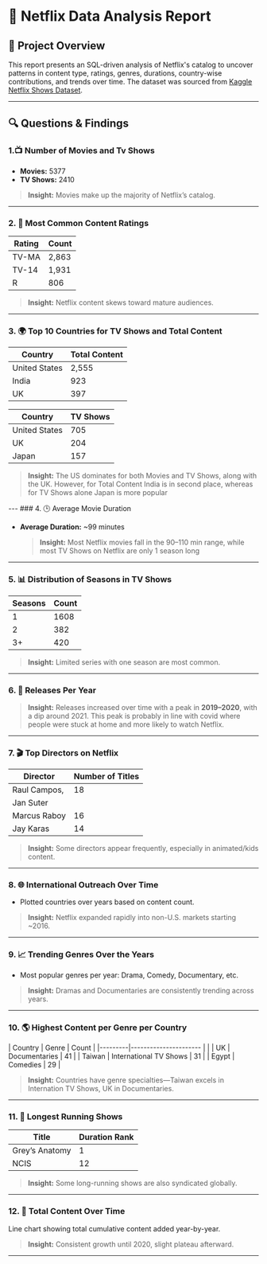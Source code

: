 # 📘 Netflix Data Analysis Report

## 🧠 Project Overview

This report presents an SQL-driven analysis of Netflix's catalog to uncover patterns in content type, ratings, genres, durations, country-wise contributions, and trends over time. The dataset was sourced from [Kaggle Netflix Shows Dataset](https://www.kaggle.com/shivamb/netflix-shows).

---

## 🔍 Questions & Findings

### 1.📺 Number of Movies and Tv Shows

- **Movies:** 5377 
- **TV Shows:** 2410 
> **Insight:** Movies make up the majority of Netflix’s catalog.

---

### 2. 🔢 Most Common Content Ratings

| Rating | Count |
|--------|-------|
| TV-MA  | 2,863 |
| TV-14  | 1,931 |
| R      | 806   |

> **Insight:** Netflix content skews toward mature audiences.

---
### 3. 🌍 Top 10 Countries for TV Shows and Total Content

| Country       | Total Content | 
|---------------|---------------|
| United States | 2,555        | 
| India         | 923          | 
| UK            | 397          |

| Country       | TV Shows      | 
|---------------|---------------|
| United States | 705           | 
| UK            | 204           | 
| Japan         | 157           | 

> **Insight:** The US dominates for both Movies and TV Shows, along with the UK. However, for Total Content India is in second place, whereas for TV Shows alone Japan is more popular

--- ### 4. 🕒 Average Movie Duration 

- **Average Duration:** ~99 minutes
  > **Insight:** Most Netflix movies fall in the 90–110 min range, while most TV Shows on Netflix are only 1 season long

---

### 5. 📊 Distribution of Seasons in TV Shows

| Seasons | Count |
|---------|-------|
| 1       | 1608 |
| 2       | 382  |
| 3+      | 420  |

> **Insight:** Limited series with one season are most common.

---

### 6. 📅 Releases Per Year


> **Insight:** Releases increased over time with a peak in **2019–2020**, with a dip around 2021. This peak is probably in line with covid where people were stuck at home and more likely to watch Netflix.

---

### 7. 🎬 Top Directors on Netflix

| Director        | Number of Titles |
|-----------------|------------------|
| Raul Campos,    | 18
  Jan Suter       |                  |
| Marcus Raboy    | 16               |
| Jay Karas       | 14               |

> **Insight:** Some directors appear frequently, especially in animated/kids content.

---
### 8. 🌐 International Outreach Over Time

- Plotted countries over years based on content count.
> **Insight:** Netflix expanded rapidly into non-U.S. markets starting ~2016.

---

### 9. 📈 Trending Genres Over the Years

- Most popular genres per year: Drama, Comedy, Documentary, etc.
> **Insight:** Dramas and Documentaries are consistently trending across years.

---

### 10. 🌎 Highest Content per Genre per Country


| Country |  Genre                 | Count |
|---------|----------------------  |       |
| UK      | Documentaries          | 41    |
| Taiwan  | International TV Shows | 31    |
| Egypt   | Comedies               | 29    |
> **Insight:** Countries have genre specialties—Taiwan excels in Internation TV Shows, UK in Documentaries.

---

### 11. 🧮 Longest Running Shows

| Title             | Duration Rank |
|-------------------|---------------|
| Grey’s Anatomy    | 1             |
| NCIS              | 12            |
> **Insight:** Some long-running shows are also syndicated globally.

---

### 12. 🧱 Total Content Over Time

Line chart showing total cumulative content added year-by-year.

> **Insight:** Consistent growth until 2020, slight plateau afterward.

---














